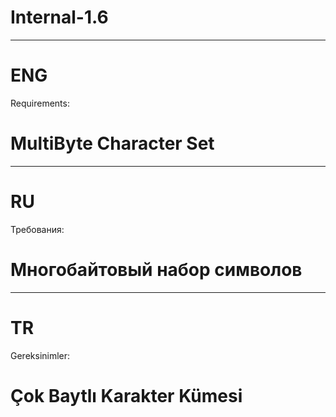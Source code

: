 # Internal-1.6
-------------------------------------------------------------------------------------------------------------------------------------------------------------------------
# ENG
Requirements:

# MultiByte Character Set

-------------------------------------------------------------------------------------------------------------------------------------------------------------------------
# RU
Требования:

# Многобайтовый набор символов

-------------------------------------------------------------------------------------------------------------------------------------------------------------------------
# TR
Gereksinimler:

# Çok Baytlı Karakter Kümesi

